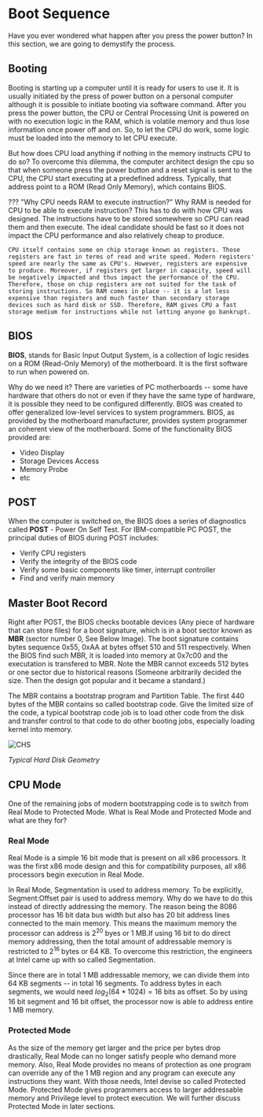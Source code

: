 # Boot Sequence

Have you ever wondered what happen after you press the power button? In this section, we are going to demystify the process.

## Booting

Booting is starting up a computer until it is ready for users to use it. It is usually initiated by the press of power button on a personal computer although it is possible to initiate booting via software command. After you press the power button, the CPU or Central Processing Unit is powered on with no execution logic in the RAM, which is volatile memory and thus lose information once power off and on. So, to let the CPU do work, some logic must be loaded into the memory to let CPU execute.

But how does CPU load anything if nothing in the memory instructs CPU to do so? To overcome this dilemma, the computer architect design the cpu so that when someone press the power button and a reset signal is sent to the CPU, the CPU start executing at a predefined address. Typically, that address point to a ROM (Read Only Memory), which contains BIOS.

??? "Why CPU needs RAM to execute instruction?"
    Why RAM is needed for CPU to be able to execute instruction? This has to do with how CPU was designed. The instructions have to be stored somewhere so CPU can read them and then execute. The ideal candidate should be fast so it does not impact the CPU performance and also relatively cheap to produce.

    CPU itself contains some on chip storage known as registers. Those registers are fast in terms of read and write speed. Modern registers' speed are nearly the same as CPU's. However, registers are expensive to produce. Moreover, if registers get larger in capacity, speed will be negatively impacted and thus impact the performance of the CPU. Therefore, those on chip registers are not suited for the task of storing instructions. So RAM comes in place -- it is a lot less expensive than registers and much faster than secondary storage devices such as hard disk or SSD. Therefore, RAM gives CPU a fast storage medium for instructions while not letting anyone go bankrupt.

## BIOS

**BIOS**, stands for Basic Input Output System, is a collection of logic resides on a ROM (Read-Only Memory) of the motherboard. It is the first software to run when powered on.

Why do we need it? There are varieties of PC motherboards -- some have hardware that others do not or even if they have the same type of hardware, it is possible they need to be configured differently. BIOS was created to offer generalized low-level services to system programmers. BIOS, as provided by the motherboard manufacturer, provides system programmer an coherent view of the motherboard. Some of the functionality BIOS provided are:

* Video Display
* Storage Devices Access
* Memory Probe
* etc

## POST

When the computer is switched on, the BIOS does a series of diagnostics called **POST** - Power On Self Test. For IBM-compatible PC POST, the principal duties of BIOS during POST includes:

* Verify CPU registers
* Verify the integrity of the BIOS code
* Verify some basic components like timer, interrupt controller
* Find and verify main memory

## Master Boot Record

Right after POST, the BIOS checks bootable devices (Any  piece of hardware that can store files) for a boot signature, which is in a boot sector known as **MBR** (sector number 0, See Below Image). The boot signature contains bytes sequence 0x55, 0xAA at bytes offset 510 and 511 respectively. When the BIOS find such MBR, it is loaded into memory at 0x7c00 and the executation is transfered to MBR. Note the MBR cannot exceeds 512 bytes or one sector due to historical reasons (Someone arbitrarily decided the size. Then the design got popular and it became a standard.)  

<!-- TODO: Remember to add link to Partition Table-->
The MBR contains a bootstrap program and Partition Table. The first 440 bytes of the MBR contains so called bootstrap code. Give the limited size of the code, a typical bootstrap code job is to load other code from the disk and transfer control to that code to do other booting jobs, especially loading kernel into memory.

![CHS](/img/CHS.png)

*Typical Hard Disk Geometry*

## CPU Mode

One of the remaining jobs of modern bootstrapping code is to switch from Real Mode to Protected Mode. What is Real Mode and Protected Mode and what are they for?

### Real Mode

Real Mode is a simple 16 bit mode that is present on all x86 processors. It was the first x86 mode design and this for compatibility purposes, all x86 processors begin execution in Real Mode.

In Real Mode, Segmentation is used to address memory. To be explicitly, Segment:Offset pair is used to address memory. Why do we have to do this instead of directly addressing the memory. The reason being the 8086 processor has 16 bit data bus width but also has 20 bit address lines connected to the main memory. This means the maximum memory the processor can address is $2^{20}$ byes or 1 MB.If using 16 bit to do direct memory addressing, then the total amount of addressable memory is restricted to $2^{16}$ bytes or 64 KB. To overcome this restriction, the engineers at Intel came up with so called Segmentation.

Since there are in total 1 MB addressable memory, we can divide them into 64 KB segments -- in total 16 segments. To address bytes in each segments, we would need $log_2(64*1024)=16$ bits as offset. So by using 16 bit segment and 16 bit offset, the processor now is able to address entire 1 MB memory. 

### Protected Mode

As the size of the memory get larger and the price per bytes drop drastically, Real Mode can no longer satisfy people who demand more memory. Also, Real Mode provides no means of protection as one program can override any of the 1 MB region and any program can execute any instructions they want. With those needs, Intel devise so called Protected Mode. Protected Mode gives programmers access to larger addressable memory and Privilege level to protect execution. We will further discuss Protected Mode in later sections.

